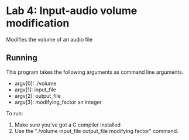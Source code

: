 # Lab 4: Input-audio volume modification

Modifies the volume of an audio file

## Running

This program takes the following arguments as command line arguments.

* argv[0]: ./volume
* argv[1]: input_file
* argv[2]: output_file
* argv[3]: modifying_factor an integer

To run:
1. Make sure you've got a C compiler installed
2. Use the "./volume input_file output_file modifying factor" command.
